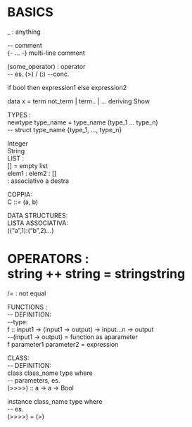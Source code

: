 # BASICS  
  
_ : anything  
  
-- comment  
{- … -} multi-line comment  
  
(some_operator) : operator  
-- es. (>) / (:) --conc.  
  
if bool then expression1 else expression2  
  
  
data x = term not_term | term.. | … deriving Show  
  
  
  
TYPES :  
newtype type_name = type_name (type_1 … type_n)  
	-- struct type_name {type_1, …, type_n}  
  
Integer  
String  
LIST :  
[] = empty list  
elem1 : elem2 : []  
: associativo a destra  
  
COPPIA:  
C ::= (a, b)  
  
DATA STRUCTURES:  
LISTA ASSOCIATIVA:  
((“a”,1):(“b”,2)...)  
  
OPERATORS :  
string ++ string = stringstring  
==  
/= : not equal  
  
FUNCTIONS :  
-- DEFINITION:  
--type:  
f :: input1 -> (input1 -> output) -> input…n -> output  
--(input1 -> output) = function as aparameter  
f parameter1 parameter2 = expression  
  
CLASS:  
-- DEFINITION:  
class class_name type where  
-- parameters, es.  
(>>>>) :: a -> a -> Bool  
  
instance class_name type where  
	-- es.  
	(>>>>) = (>)  
